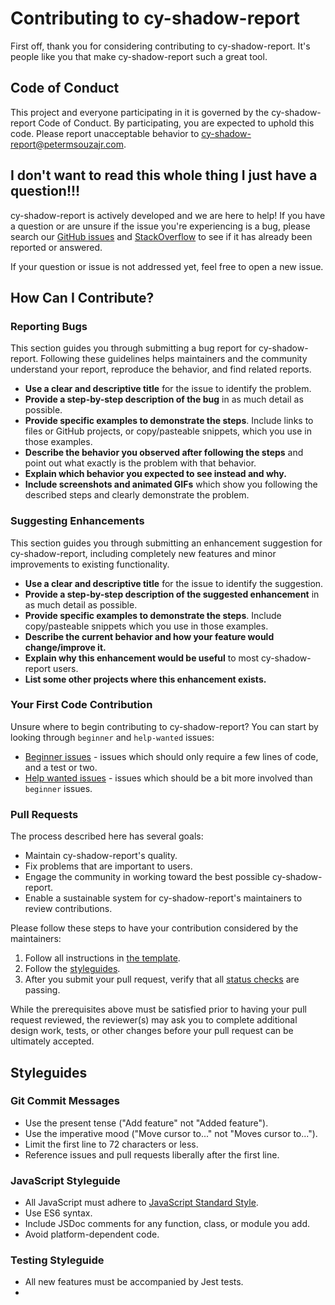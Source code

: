 # Contributing to cy-shadow-report

First off, thank you for considering contributing to cy-shadow-report. It's people like you that make cy-shadow-report such a great tool.

## Code of Conduct

This project and everyone participating in it is governed by the cy-shadow-report Code of Conduct. By participating, you are expected to uphold this code. Please report unacceptable behavior to cy-shadow-report@petermsouzajr.com.

## I don't want to read this whole thing I just have a question!!!

cy-shadow-report is actively developed and we are here to help! If you have a question or are unsure if the issue you're experiencing is a bug, please search our [GitHub issues](https://github.com/your_username/your_project/issues) and [StackOverflow](https://stackoverflow.com/questions/tagged/your-project-tag) to see if it has already been reported or answered.

If your question or issue is not addressed yet, feel free to open a new issue.

## How Can I Contribute?

### Reporting Bugs

This section guides you through submitting a bug report for cy-shadow-report. Following these guidelines helps maintainers and the community understand your report, reproduce the behavior, and find related reports.

- **Use a clear and descriptive title** for the issue to identify the problem.
- **Provide a step-by-step description of the bug** in as much detail as possible.
- **Provide specific examples to demonstrate the steps**. Include links to files or GitHub projects, or copy/pasteable snippets, which you use in those examples.
- **Describe the behavior you observed after following the steps** and point out what exactly is the problem with that behavior.
- **Explain which behavior you expected to see instead and why.**
- **Include screenshots and animated GIFs** which show you following the described steps and clearly demonstrate the problem.

### Suggesting Enhancements

This section guides you through submitting an enhancement suggestion for cy-shadow-report, including completely new features and minor improvements to existing functionality.

- **Use a clear and descriptive title** for the issue to identify the suggestion.
- **Provide a step-by-step description of the suggested enhancement** in as much detail as possible.
- **Provide specific examples to demonstrate the steps**. Include copy/pasteable snippets which you use in those examples.
- **Describe the current behavior and how your feature would change/improve it.**
- **Explain why this enhancement would be useful** to most cy-shadow-report users.
- **List some other projects where this enhancement exists.**

### Your First Code Contribution

Unsure where to begin contributing to cy-shadow-report? You can start by looking through `beginner` and `help-wanted` issues:

- [Beginner issues](https://github.com/your_username/your_project/issues?q=label%3Abeginner) - issues which should only require a few lines of code, and a test or two.
- [Help wanted issues](https://github.com/your_username/your_project/issues?q=label%3A%22help+wanted%22) - issues which should be a bit more involved than `beginner` issues.

### Pull Requests

The process described here has several goals:

- Maintain cy-shadow-report's quality.
- Fix problems that are important to users.
- Engage the community in working toward the best possible cy-shadow-report.
- Enable a sustainable system for cy-shadow-report's maintainers to review contributions.

Please follow these steps to have your contribution considered by the maintainers:

1. Follow all instructions in [the template](PULL_REQUEST_TEMPLATE.md).
2. Follow the [styleguides](#styleguides).
3. After you submit your pull request, verify that all [status checks](https://help.github.com/articles/about-status-checks/) are passing.

While the prerequisites above must be satisfied prior to having your pull request reviewed, the reviewer(s) may ask you to complete additional design work, tests, or other changes before your pull request can be ultimately accepted.

## Styleguides

### Git Commit Messages

- Use the present tense ("Add feature" not "Added feature").
- Use the imperative mood ("Move cursor to..." not "Moves cursor to...").
- Limit the first line to 72 characters or less.
- Reference issues and pull requests liberally after the first line.

### JavaScript Styleguide

- All JavaScript must adhere to [JavaScript Standard Style](https://standardjs.com/).
- Use ES6 syntax.
- Include JSDoc comments for any function, class, or module you add.
- Avoid platform-dependent code.

### Testing Styleguide

- All new features must be accompanied by Jest tests.
-
